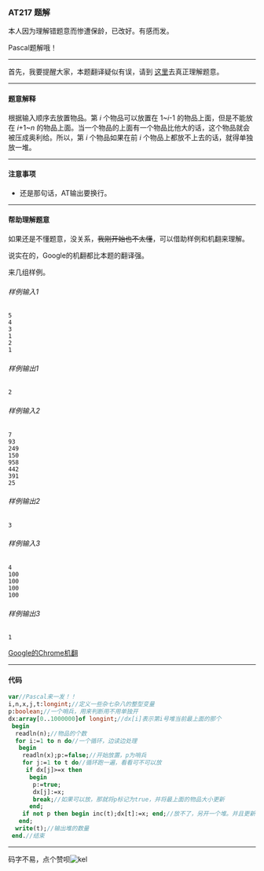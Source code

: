 ### AT217 题解
本人因为理解错题意而惨遭保龄，已改好。有感而发。

Pascal题解哦！

------------

首先，我要提醒大家，本题翻译疑似有误，请到 [这里](https://atcoder.jp/contests/arc006/tasks/arc006_3)去真正理解题意。


------------
#### 题意解释
根据输入顺序去放置物品。第 $i$ 个物品可以放置在 $1$~$i$-$1$ 的物品上面，但是不能放在  $i$+$1$~$n$ 的物品上面。当一个物品的上面有一个物品比他大的话，这个物品就会被压成奥利给。所以，第 $i$ 个物品如果在前 $i$ 个物品上都放不上去的话，就得单独放一堆。


------------

#### 注意事项
- 还是那句话，AT输出要换行。


------------
#### 帮助理解题意
如果还是不懂题意，没关系，~~我刚开始也不太懂~~，可以借助样例和机翻来理解。

说实在的，Google的机翻都比本题的翻译强。

来几组样例。

###### 样例输入1
```
5
4
3
1
2
1
```
###### 样例输出1
```
2
```
###### 样例输入2
```
7
93
249
150
958
442
391
25
```
###### 样例输出2
```
3
```

###### 样例输入3
```
4
100
100
100
100
```
###### 样例输出3
```
1
```
[Google的Chrome机翻](https://s3.ax1x.com/2021/03/14/60SXAU.png)


------------
#### 代码
```Pascal
var//Pascal来一发！！
i,n,x,j,t:longint;//定义一些杂七杂八的整型变量
p:boolean;//一个哨兵，用来判断用不用单独开
dx:array[0..1000000]of longint;//dx[i]表示第i号堆当前最上面的那个
 begin
  readln(n);//物品的个数
  for i:=1 to n do//一个循环，边读边处理
   begin
    readln(x);p:=false;//开始放置，p为哨兵
    for j:=1 to t do//循环跑一遍，看看可不可以放
     if dx[j]>=x then
      begin
       p:=true;
       dx[j]:=x;
       break;//如果可以放，那就将p标记为true，并将最上面的物品大小更新
      end;
    if not p then begin inc(t);dx[t]:=x; end;//放不了，另开一个堆。并且更新堆的数量
   end;
  write(t);//输出堆的数量
 end.//结束
```


------------

码字不易，点个赞呗![kel](https://cdn.luogu.com.cn/upload/pic/62226.png)